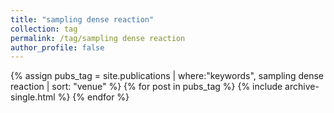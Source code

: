 ```yaml
---
title: "sampling dense reaction"
collection: tag
permalink: /tag/sampling dense reaction
author_profile: false
---
```

{% assign pubs_tag = site.publications | where:"keywords", sampling dense reaction | sort: "venue" %}
{% for post in pubs_tag %}
  {% include archive-single.html %}
{% endfor %}